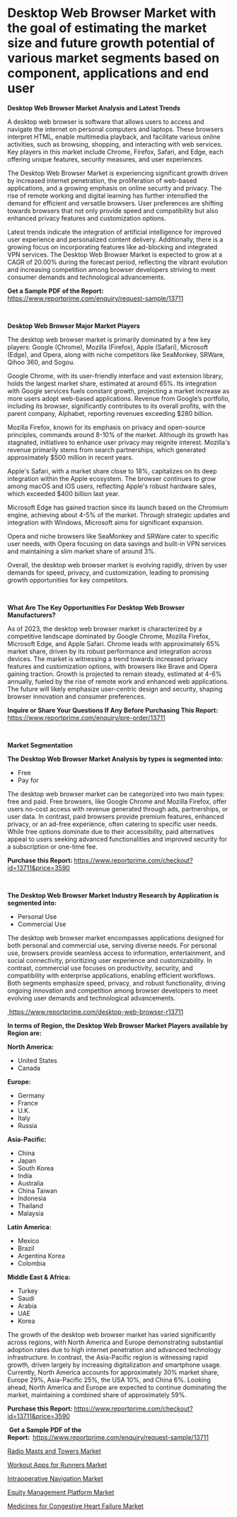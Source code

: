 <p><h1>Desktop Web Browser Market with the goal of estimating the market size and future growth potential of various market segments based on component, applications and end user</h1></p><p><strong>Desktop Web Browser Market Analysis and Latest Trends</strong></p>
<p><p>A desktop web browser is software that allows users to access and navigate the internet on personal computers and laptops. These browsers interpret HTML, enable multimedia playback, and facilitate various online activities, such as browsing, shopping, and interacting with web services. Key players in this market include Chrome, Firefox, Safari, and Edge, each offering unique features, security measures, and user experiences.</p><p>The Desktop Web Browser Market is experiencing significant growth driven by increased internet penetration, the proliferation of web-based applications, and a growing emphasis on online security and privacy. The rise of remote working and digital learning has further intensified the demand for efficient and versatile browsers. User preferences are shifting towards browsers that not only provide speed and compatibility but also enhanced privacy features and customization options.</p><p>Latest trends indicate the integration of artificial intelligence for improved user experience and personalized content delivery. Additionally, there is a growing focus on incorporating features like ad-blocking and integrated VPN services. The Desktop Web Browser Market is expected to grow at a CAGR of 20.00% during the forecast period, reflecting the vibrant evolution and increasing competition among browser developers striving to meet consumer demands and technological advancements.</p></p>
<p><strong>Get a Sample PDF of the Report:&nbsp;</strong> <a href="https://www.reportprime.com/enquiry/request-sample/13711?utm_campaign=2194&utm_medium=2&utm_source=Github&utm_content=ia&utm_term=20032025&utm_id=desktop-web-browser">https://www.reportprime.com/enquiry/request-sample/13711</a></p>
<p>&nbsp;</p>
<p><strong>Desktop Web Browser Major Market Players</strong></p>
<p><p>The desktop web browser market is primarily dominated by a few key players: Google (Chrome), Mozilla (Firefox), Apple (Safari), Microsoft (Edge), and Opera, along with niche competitors like SeaMonkey, SRWare, Qihoo 360, and Sogou. </p><p>Google Chrome, with its user-friendly interface and vast extension library, holds the largest market share, estimated at around 65%. Its integration with Google services fuels constant growth, projecting a market increase as more users adopt web-based applications. Revenue from Google’s portfolio, including its browser, significantly contributes to its overall profits, with the parent company, Alphabet, reporting revenues exceeding $280 billion.</p><p>Mozilla Firefox, known for its emphasis on privacy and open-source principles, commands around 8-10% of the market. Although its growth has stagnated, initiatives to enhance user privacy may reignite interest. Mozilla's revenue primarily stems from search partnerships, which generated approximately $500 million in recent years.</p><p>Apple's Safari, with a market share close to 18%, capitalizes on its deep integration within the Apple ecosystem. The browser continues to grow among macOS and iOS users, reflecting Apple's robust hardware sales, which exceeded $400 billion last year.</p><p>Microsoft Edge has gained traction since its launch based on the Chromium engine, achieving about 4-5% of the market. Through strategic updates and integration with Windows, Microsoft aims for significant expansion.</p><p>Opera and niche browsers like SeaMonkey and SRWare cater to specific user needs, with Opera focusing on data savings and built-in VPN services and maintaining a slim market share of around 3%.</p><p>Overall, the desktop web browser market is evolving rapidly, driven by user demands for speed, privacy, and customization, leading to promising growth opportunities for key competitors.</p></p>
<p>&nbsp;</p>
<p><strong>What Are The Key Opportunities For Desktop Web Browser Manufacturers?</strong></p>
<p><p>As of 2023, the desktop web browser market is characterized by a competitive landscape dominated by Google Chrome, Mozilla Firefox, Microsoft Edge, and Apple Safari. Chrome leads with approximately 65% market share, driven by its robust performance and integration across devices. The market is witnessing a trend towards increased privacy features and customization options, with browsers like Brave and Opera gaining traction. Growth is projected to remain steady, estimated at 4-6% annually, fueled by the rise of remote work and enhanced web applications. The future will likely emphasize user-centric design and security, shaping browser innovation and consumer preferences.</p></p>
<p><strong>Inquire or Share Your Questions If Any Before Purchasing This Report:</strong> <a href="https://www.reportprime.com/enquiry/pre-order/13711?utm_campaign=2194&utm_medium=2&utm_source=Github&utm_content=ia&utm_term=20032025&utm_id=desktop-web-browser">https://www.reportprime.com/enquiry/pre-order/13711</a></p>
<p>&nbsp;</p>
<p><strong>Market Segmentation</strong></p>
<p><strong>The Desktop Web Browser Market Analysis by types is segmented into:</strong></p>
<p><ul><li>Free</li><li>Pay for</li></ul></p>
<p><p>The desktop web browser market can be categorized into two main types: free and paid. Free browsers, like Google Chrome and Mozilla Firefox, offer users no-cost access with revenue generated through ads, partnerships, or user data. In contrast, paid browsers provide premium features, enhanced privacy, or an ad-free experience, often catering to specific user needs. While free options dominate due to their accessibility, paid alternatives appeal to users seeking advanced functionalities and improved security for a subscription or one-time fee.</p></p>
<p><strong>Purchase this Report:&nbsp;</strong><a href="https://www.reportprime.com/checkout?id=13711&price=3590&utm_campaign=2194&utm_medium=2&utm_source=Github&utm_content=ia&utm_term=20032025&utm_id=desktop-web-browser">https://www.reportprime.com/checkout?id=13711&price=3590</a></p>
<p>&nbsp;</p>
<p><strong>The Desktop Web Browser Market Industry Research by Application is segmented into:</strong></p>
<p><ul><li>Personal Use</li><li>Commercial Use</li></ul></p>
<p><p>The desktop web browser market encompasses applications designed for both personal and commercial use, serving diverse needs. For personal use, browsers provide seamless access to information, entertainment, and social connectivity, prioritizing user experience and customizability. In contrast, commercial use focuses on productivity, security, and compatibility with enterprise applications, enabling efficient workflows. Both segments emphasize speed, privacy, and robust functionality, driving ongoing innovation and competition among browser developers to meet evolving user demands and technological advancements.</p></p>
<p><a href="https://www.reportprime.com/desktop-web-browser-r13711?utm_campaign=2194&utm_medium=2&utm_source=Github&utm_content=ia&utm_term=20032025&utm_id=desktop-web-browser">&nbsp;https://www.reportprime.com/desktop-web-browser-r13711</a></p>
<p><strong>In terms of Region, the Desktop Web Browser Market Players available by Region are:</strong></p>
<p>
    <p> <strong> North America: </strong>
        <ul>
            <li>United States</li>
            <li>Canada</li>
        </ul>
        </p> 
    <p> <strong> Europe: </strong>
        <ul>
            <li>Germany</li>
            <li>France</li>
            <li>U.K.</li>
            <li>Italy</li>
            <li>Russia</li>
        </ul>
        </p> 
    <p> <strong> Asia-Pacific: </strong>
        <ul>
            <li>China</li>
            <li>Japan</li>
            <li>South Korea</li>
            <li>India</li>
            <li>Australia</li>
            <li>China Taiwan</li>
            <li>Indonesia</li>
            <li>Thailand</li>
            <li>Malaysia</li>
        </ul>
        </p> 
    <p> <strong> Latin America: </strong>
        <ul>
            <li>Mexico</li>
            <li>Brazil</li>
            <li>Argentina Korea</li>
            <li>Colombia</li>
        </ul>
        </p> 
    <p> <strong> Middle East & Africa: </strong>
        <ul>
            <li>Turkey</li>
            <li>Saudi</li>
            <li>Arabia</li>
            <li>UAE</li>
            <li>Korea</li>
        </ul>
    </p>
    </p>
<p><p>The growth of the desktop web browser market has varied significantly across regions, with North America and Europe demonstrating substantial adoption rates due to high internet penetration and advanced technology infrastructure. In contrast, the Asia-Pacific region is witnessing rapid growth, driven largely by increasing digitalization and smartphone usage. Currently, North America accounts for approximately 30% market share, Europe 29%, Asia-Pacific 25%, the USA 10%, and China 6%. Looking ahead, North America and Europe are expected to continue dominating the market, maintaining a combined share of approximately 59%.</p></p>
<p><strong>Purchase this Report: </strong><a href="https://www.reportprime.com/checkout?id=13711&price=3590&utm_campaign=2194&utm_medium=2&utm_source=Github&utm_content=ia&utm_term=20032025&utm_id=desktop-web-browser">https://www.reportprime.com/checkout?id=13711&price=3590</a></p>
<p>&nbsp;<strong>Get a Sample PDF of the Report:&nbsp;&nbsp;</strong><a href="https://www.reportprime.com/enquiry/request-sample/13711?utm_campaign=2194&utm_medium=2&utm_source=Github&utm_content=ia&utm_term=20032025&utm_id=desktop-web-browser">https://www.reportprime.com/enquiry/request-sample/13711</a></p>
<p><strong></strong></p>
<p><p><a href="https://github.com/smarzkathyb6/Market-Research-Report-List-1/blob/main/radio-masts-and-towers-market.md?utm_campaign=2194&utm_medium=2&utm_source=Github&utm_content=ia&utm_term=20032025&utm_id=desktop-web-browser">Radio Masts and Towers Market</a></p><p><a href="https://github.com/ernierintzfu/Market-Research-Report-List-1/blob/main/workout-apps-for-runners-market.md?utm_campaign=2194&utm_medium=2&utm_source=Github&utm_content=ia&utm_term=20032025&utm_id=desktop-web-browser">Workout Apps for Runners Market</a></p><p><a href="https://github.com/calizlewin2f/Market-Research-Report-List-1/blob/main/intraoperative-navigation-market.md?utm_campaign=2194&utm_medium=2&utm_source=Github&utm_content=ia&utm_term=20032025&utm_id=desktop-web-browser">Intraoperative Navigation Market</a></p><p><a href="https://github.com/kielbledeni0/Market-Research-Report-List-1/blob/main/equity-management-platform-market.md?utm_campaign=2194&utm_medium=2&utm_source=Github&utm_content=ia&utm_term=20032025&utm_id=desktop-web-browser">Equity Management Platform Market</a></p><p><a href="https://github.com/grevecodeeol/Market-Research-Report-List-1/blob/main/medicines-for-congestive-heart-failure-market.md?utm_campaign=2194&utm_medium=2&utm_source=Github&utm_content=ia&utm_term=20032025&utm_id=desktop-web-browser">Medicines for Congestive Heart Failure Market</a></p></p>